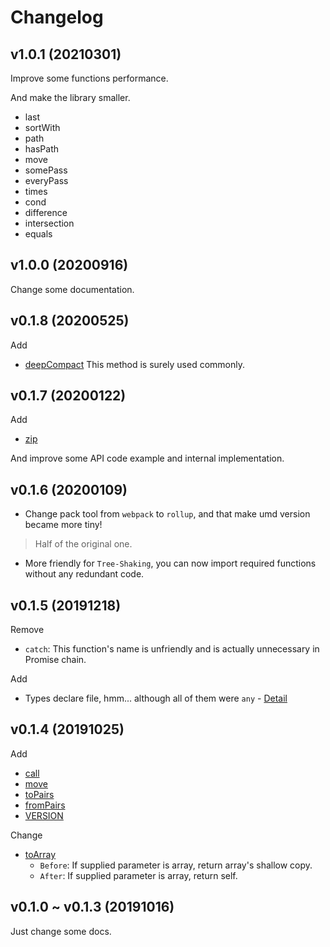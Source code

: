 # Changelog

## v1.0.1 (20210301)

Improve some functions performance.

And make the library smaller.

- last 
- sortWith
- path 
- hasPath
- move
- somePass
- everyPass
- times
- cond
- difference
- intersection
- equals

## v1.0.0 (20200916)

Change some documentation.

## v0.1.8 (20200525)

Add 

- [deepCompact](./src/deepCompact.js) This method is surely used commonly.

## v0.1.7 (20200122)

Add

- [zip](./src/zip.js)

And improve some API code example and internal implementation.

## v0.1.6 (20200109)

- Change pack tool from `webpack` to `rollup`,
and that make umd version became more tiny! 

> Half of the original one.

- More friendly for `Tree-Shaking`, you can now import required functions without any redundant code.

## v0.1.5 (20191218)

Remove

- `catch`: This function's name is unfriendly and is actually unnecessary in Promise chain.

Add

- Types declare file, hmm... although all of them were `any` - [Detail](./types/index.d.ts)

## v0.1.4 (20191025)

Add 

- [call](./src/call.js)
- [move](./src/move.js)
- [toPairs](./src/toPairs.js)
- [fromPairs](./src/fromPairs.js)
- [VERSION](./src/VERSION.js)

Change

- [toArray](./src/toArray.js) 
  - `Before`: If supplied parameter is array, return array's shallow copy.
  - `After`: If supplied parameter is array, return self.

## v0.1.0 ~ v0.1.3 (20191016)

Just change some docs.